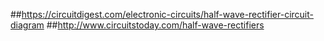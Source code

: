 ##https://circuitdigest.com/electronic-circuits/half-wave-rectifier-circuit-diagram
##http://www.circuitstoday.com/half-wave-rectifiers
